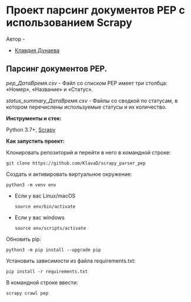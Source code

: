 # Проект парсинг документов PEP с использованием Scrapy

Автор - 
*   [Клавдия Дунаева](https://www.t.me/klodunaeva)

## Парсинг документов PEP. 

_pep_ДатаВремя.csv_ - Файл со списком PEP имеет три столбца: «Номер», «Название» и «Статус».

_status_summary_ДатаВремя.csv_ - Файлы со сводкой по статусам, в котором перечислены
используемые статусы и их количество.

**Инструменты и стек:**

Python 3.7+,
[Scrapy](https://docs.scrapy.org/)

**Как запустить проект:**

Клонировать репозиторий и перейти в него в командной строке:

```
git clone https://github.com/KlavaD/scrapy_parser_pep
```
Создать и активировать виртуальное окружение:

```
python3 -m venv env
```

* Если у вас Linux/macOS

    ```
    source env/bin/activate
    ```

* Если у вас windows

    ```
    source env/scripts/activate
    ```

Обновить pip:

```
python3 -m pip install --upgrade pip
```

Установить зависимости из файла requirements.txt:

```
pip install -r requirements.txt
```

В командной строке ввести:

```
scrapy crawl pep  
```